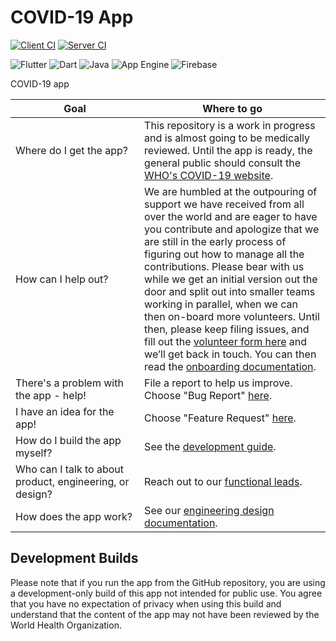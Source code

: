 # COVID-19 App

[![Client CI](https://github.com/WorldHealthOrganization/app/workflows/Client%20CI/badge.svg?event=push)](https://github.com/WorldHealthOrganization/app/actions?query=workflow%3A"Client+CI"+branch%3Amaster+event%3Apush)
[![Server CI](https://github.com/WorldHealthOrganization/app/workflows/Server%20CI/badge.svg?event=push)](https://github.com/WorldHealthOrganization/app/actions?query=workflow%3A"Server+CI"+branch%3Amaster+event%3Apush)

![Flutter](https://img.shields.io/badge/Framework-Flutter-3cc6fd?logo=flutter)
![Dart](https://img.shields.io/badge/Language-Dart-0c458b?logo=dart)
![Java](https://img.shields.io/badge/Language-Java-ed8217?logo=java)
![App Engine](https://img.shields.io/badge/Cloud-App%20Engine-3469ee?logo=Google%20Cloud)
![Firebase](https://img.shields.io/badge/Cloud-Firebase-f5ba23?logo=Firebase)

COVID-19 app

<!-- This is formatted strangely but automatically by Prettier. -->

| Goal                                                     | Where to go                                                                                                                                                                                                                                                                                                                                                                                                                                                                                                                                                                                                            |
| -------------------------------------------------------- | ---------------------------------------------------------------------------------------------------------------------------------------------------------------------------------------------------------------------------------------------------------------------------------------------------------------------------------------------------------------------------------------------------------------------------------------------------------------------------------------------------------------------------------------------------------------------------------------------------------------------- |
| Where&nbsp;do&nbsp;I&nbsp;get&nbsp;the&nbsp;app?         | This repository is a work in progress and is almost going to be  medically reviewed. Until the app is ready, the general public should consult the [WHO's COVID-19 website](https://www.who.int/emergencies/diseases/novel-coronavirus-2019).                                                                                                                                                                                                                                                                                                                                                                                |
| How can I help out?                                      | We are humbled at the outpouring of support we have received from all over the world and are eager to have you contribute and apologize that we are still in the early process of figuring out how to manage all the contributions. Please bear with us while we get an initial version out the door and split out into smaller teams working in parallel, when we can then on-board more volunteers. Until then, please keep filing issues, and fill out the [volunteer form here](https://forms.gle/FUugWvUVvMcV3dLJA) and we’ll get back in touch. You can then read the [onboarding documentation](ONBOARDING.md). |
| There's a problem with the app - help!                   | File a report to help us improve. Choose "Bug Report" [here](https://github.com/WorldHealthOrganization/app/issues/new/choose).                                                                                                                                                                                                                                                                                                                                                                                                                                                                                        |
| I have an idea for the app!                              | Choose "Feature Request" [here](https://github.com/WorldHealthOrganization/app/issues/new/choose).                                                                                                                                                                                                                                                                                                                                                                                                                                                                                                                     |
| How do I build the app myself?                           | See the [development guide](ONBOARDING.md#development).                                                                                                                                                                                                                                                                                                                                                                                                                                                                                                                                                                |
| Who can I talk to about product, engineering, or design? | Reach out to our [functional leads](ONBOARDING.md#point-people).                                                                                                                                                                                                                                                                                                                                                                                                                                                                                                                                                       |
| How does the app work?                                   | See our [engineering design documentation](devdesign/README.md).                                                                                                                                                                                                                                                                                                                                                                                                                                                                                                                                                       |

## Development Builds

Please note that if you run the app from the GitHub repository, you are using a development-only build of this app not intended for public use. You agree that you have no expectation of privacy when using this build and understand that the content of the app may not have been reviewed by the World Health Organization.
